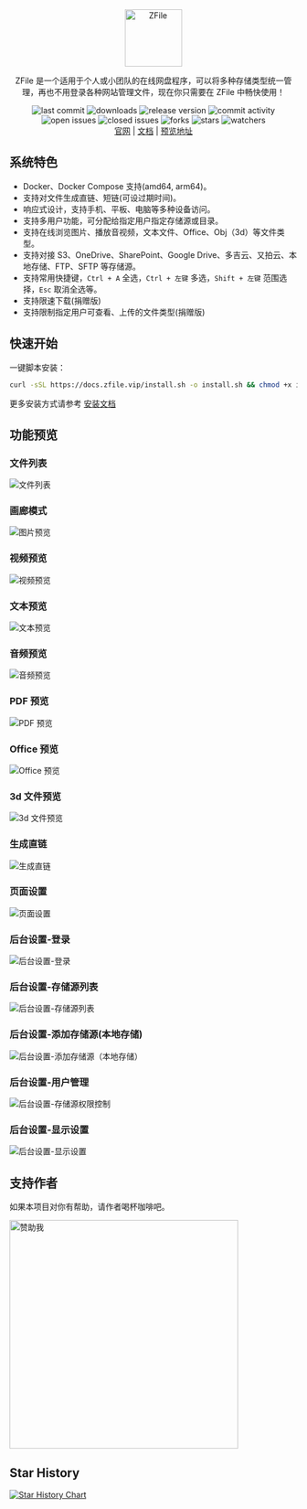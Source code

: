 <div style="text-align: center">
    <a href="https://zfile.vip" target="_blank" rel="noopener noreferrer">
        <img style="margin: auto; width: 100px; display: block" src="/img/logo-zfile.png" alt="ZFile" />
    </a>
    <p>ZFile 是一个适用于个人或小团队的在线网盘程序，可以将多种存储类型统一管理，再也不用登录各种网站管理文件，现在你只需要在 ZFile 中畅快使用！</p>
<div>
    <img alt="last commit"      src="https://shields.io/github/last-commit/zhaojun1998/zfile.svg?style=flat-square"/>
    <img alt="downloads"        src="https://shields.io/github/downloads/zhaojun1998/zfile/total?style=flat-square"/>
    <img alt="release version"  src="https://shields.io/github/v/release/zhaojun1998/zfile?style=flat-square"/>
    <img alt="commit activity"  src="https://shields.io/github/commit-activity/y/zhaojun1998/zfile?style=flat-square"/>
    <img alt="open issues"      src="https://shields.io/github/issues/zhaojun1998/zfile?style=flat-square"/>
    <img alt="closed issues"    src="https://shields.io/github/issues-closed-raw/zhaojun1998/zfile?style=flat-square"/>
    <img alt="forks"            src="https://shields.io/github/forks/zhaojun1998/zfile?style=flat-square"/>
    <img alt="stars"            src="https://shields.io/github/stars/zhaojun1998/zfile?style=flat-square"/>
    <img alt="watchers"         src="https://shields.io/github/watchers/zhaojun1998/zfile?style=flat-square"/>
</div>
    <span>
        <a href="https://zfile.vip">官网</a>
        <span> | </span>
        <a href="https://docs.zfile.vip">文档</a>
        <span> | </span>
        <a href="https://demo.zfile.vip">预览地址</a>
    </span>
</div>

## 系统特色

- Docker、Docker Compose 支持(amd64, arm64)。
- 支持对文件生成直链、短链(可设过期时间)。
- 响应式设计，支持手机、平板、电脑等多种设备访问。
- 支持多用户功能，可分配给指定用户指定存储源或目录。
- 支持在线浏览图片、播放音视频，文本文件、Office、Obj（3d）等文件类型。
- 支持对接 S3、OneDrive、SharePoint、Google Drive、多吉云、又拍云、本地存储、FTP、SFTP 等存储源。
- 支持常用快捷键，`Ctrl + A` 全选，`Ctrl + 左键` 多选，`Shift + 左键` 范围选择，`Esc` 取消全选等。
- 支持限速下载(捐赠版)
- 支持限制指定用户可查看、上传的文件类型(捐赠版)

## 快速开始

一键脚本安装：

```bash
curl -sSL https://docs.zfile.vip/install.sh -o install.sh && chmod +x install.sh && ./install.sh
```

更多安装方式请参考 [安装文档](https://docs.zfile.vip/install/)


## 功能预览

### 文件列表
![文件列表](/img/file-list.png)
### 画廊模式
![图片预览](/img/gallery.png)
### 视频预览
![视频预览](/img/preview-video.png)
### 文本预览
![文本预览](/img/preview-text.png)
### 音频预览
![音频预览](/img/preview-audio.png)
### PDF 预览
![PDF 预览](/img/preview-pdf.png)
### Office 预览
![Office 预览](/img/preview-office.png)
### 3d 文件预览
![3d 文件预览](/img/preview-3d.png)
### 生成直链
![生成直链](/img/generate-link.jpeg)
### 页面设置
![页面设置](/img/page-setting.png)
### 后台设置-登录
![后台设置-登录](/img/login.png)
### 后台设置-存储源列表
![后台设置-存储源列表](/img/storage-list.png)
### 后台设置-添加存储源(本地存储)
![后台设置-添加存储源（本地存储）](/img/storage-edit-local.png)
### 后台设置-用户管理
![后台设置-存储源权限控制](/img/user-edit.png)
### 后台设置-显示设置
![后台设置-显示设置](/img/view-setting.png)

## 支持作者

如果本项目对你有帮助，请作者喝杯咖啡吧。

<img src="https://cdn.jun6.net/2021/03/27/152704e91f13d.png" width="400" alt="赞助我">

## Star History

[![Star History Chart](https://api.star-history.com/svg?repos=zfile-dev/zfile&type=Date)](https://star-history.com/#zfile-dev/zfile&Date)
